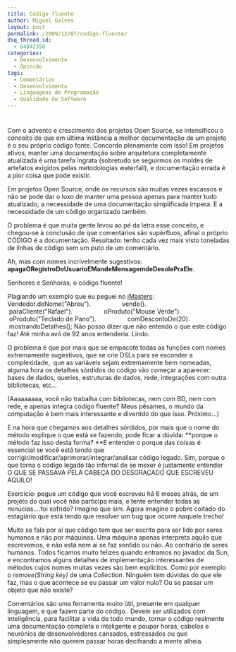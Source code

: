 ```yaml
---
title: Código fluente
author: Miguel Galves
layout: post
permalink: /2009/12/07/codigo-fluente/
dsq_thread_id:
  - 64842358
categories:
  - Desenvolvimento
  - Opinião
tags:
  - Comentários
  - Desenvolvimento
  - Linguagens de Programação
  - Qualidade de Software
---
```

# 

Com o advento e crescimento dos projetos Open Source, se intensificou o conceito de que em última instância a melhor documentação de um projeto é o seu próprio código fonte. Concordo plenamente com isso! Em projetos ativos, manter uma documentação sobre arquitetura completamente atualizada é uma tarefa ingrata (sobretudo se seguirmos os moldes de artefatos exigidos pelas metodologias waterfall), e documentação errada é a pior coisa que pode existir.

Em projetos Open Source, onde os recursos são muitas vezes escassos e não se pode dar o luxo de manter uma pessoa apenas para manter tudo atualizado, a necessidade de uma documentação simplificada impera. E a necessidade de um código organizado também.

O problema é que muita gente levou ao pé da letra esse conceito, e chegou-se à conclusão de que comentários são supérfluos, afinal o próprio CÓDIGO é a documentação. Resultado: tenho cada vez mais visto toneladas de linhas de código sem um puto de um comentário.

Ah, mas com nomes incrivelmente sugestivos: **apagaORegistroDoUsuarioEMandeMensagemdeDesolePraEle**.

Senhores e Senhoras, o código fluente!

Plagiando um exemplo que eu peguei no [iMasters][1]: 
    Vendedor.deNome("Abreu").
                     vende().
                     paraCliente("Rafael").
                     oProduto("Mouse Verde").
                     oProduto("Teclado de Pano").
                     comDescontoDe(20).
                     mostrandoDetalhes();
     Não posso dizer que não entendo o que este código faz! Até minha avó de 92 anos entenderia. Lindo.

 [1]: http://imasters.uol.com.br/artigo/15134/java/a_importancia_do_codigo_fluente_em_java/

O problema é que por mais que se empacote todas as funções com nomes extremamente sugestivos, que se crie DSLs para se esconder a complexidade,  que as variáveis sejam extremamente bem nomeadas, alguma hora os detalhes sórdidos do código vão começar a aparecer: bases de dados, queries, estruturas de dados, rede, integrações com outra bibliotecas, etc…

(Aaaaaaaaa, você não trabalha com bibliotecas, nem com BD, nem com rede, e apenas integra código fluente? Meus pêsames, o mundo da computação é bem mais interessante e divertido do que isso. Próximo…)

E na hora que chegamos aos detalhes sórdidos, por mais que o nome do método explique o que está se fazendo, pode ficar a dúvida: **porque o método faz isso desta forma? **E entender o porque das coisas é essencial se você está tendo que corrigir/modificar/aprimorar/integrar/analisar código legado. Sim, porque o que torna o código legado tão infernal de se mexer é justamente entender O QUE SE PASSAVA PELA CABEÇA DO DESGRAÇADO QUE ESCREVEU AQUILO!

Exercício: pegue um código que você escreveu há 6 meses atrás, de um projeto do qual você não participa mais, e tente entender todas as minúcias….foi sofrido? Imagino que sim. Agora imagine o pobre coitado do estagiário que está tendo que resolver um bug que ocorre naquele trecho!

Muito se fala por aí que código tem que ser escrito para ser lido por seres humanos e não por máquinas. Uma máquina apenas interpreta aquilo que escrevemos, e não está nem aí se faz sentido ou não. Ao contrário de seres humanos. Todos ficamos muito felizes quando entramos no javadoc da Sun, e encontramos alguns detalhes de implementação interessantes de métodos cujos nomes muitas vezes são bem explicitos. Como por exemplo o *remove(String key)* de uma *Collection*. Ninguém tem dúvidas do que ele faz, mas o que acontece se eu passar um valor nulo? Ou se passar um objeto que não existe?

Comentários são uma ferramenta muito útil, presente em qualquer linguagem, e que fazem parte do código.  Devem ser utilizados com inteligência, para facilitar a vida de todo mundo, tornar o código realmente uma documentação completa e inteligente e poupar horas, cabelos e neurônios de desenvolvedores cansados, estressados ou que simplesmente não querem passar horas decifrando a mente alheia.